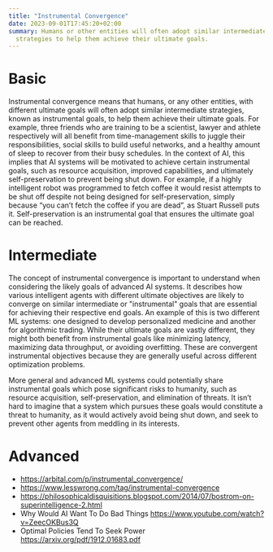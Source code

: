 ```yaml
---
title: "Instrumental Convergence"
date: 2023-09-01T17:45:20+02:00
summary: Humans or other entities will often adopt similar intermediate
  strategies to help them achieve their ultimate goals.
---
```


# Basic

Instrumental convergence means that humans, or any other entities, with different ultimate goals will often adopt similar intermediate strategies, known as instrumental goals, to help them achieve their ultimate goals. For example, three friends who are training to be a scientist, lawyer and athlete respectively will all benefit from time-management skills to juggle their responsibilities, social skills to build useful networks, and a healthy amount of sleep to recover from their busy schedules. In the context of AI, this implies that AI systems will be motivated to achieve certain instrumental goals, such as resource acquisition, improved capabilities, and ultimately self-preservation to prevent being shut down.
For example, if a highly intelligent robot was programmed to fetch coffee it would resist attempts to be shut off despite not being designed for self-preservation, simply because “you can’t fetch the coffee if you are dead”, as Stuart Russell puts it. Self-preservation is an instrumental goal that ensures the ultimate goal can be reached.

# Intermediate

The concept of instrumental convergence is important to understand when considering the likely goals of advanced AI systems. It describes how various intelligent agents with different ultimate objectives are likely to converge on similar intermediate or "instrumental" goals that are essential for achieving their respective end goals. An example of this is two different ML systems: one designed to develop personalized medicine and another for algorithmic trading. While their ultimate goals are vastly different, they might both benefit from instrumental goals like minimizing latency, maximizing data throughput, or avoiding overfitting. These are convergent instrumental objectives because they are generally useful across different optimization problems.

More general and advanced ML systems could potentially share instrumental goals which pose significant risks to humanity, such as resource acquisition, self-preservation, and elimination of threats. It isn’t hard to imagine that a system which pursues these goals would constitute a threat to humanity, as it would actively avoid being shut down, and seek to prevent other agents from meddling in its interests.

# Advanced

- https://arbital.com/p/instrumental_convergence/
- https://www.lesswrong.com/tag/instrumental-convergence 
- https://philosophicaldisquisitions.blogspot.com/2014/07/bostrom-on-superintelligence-2.html 
- Why Would AI Want To Do Bad Things https://www.youtube.com/watch?v=ZeecOKBus3Q 
- Optimal Policies Tend To Seek Power https://arxiv.org/pdf/1912.01683.pdf 
